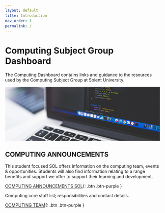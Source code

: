 ```yaml
---
layout: default
title: Introduction
nav_order: 1
permalink: /
---
```




# Computing Subject Group Dashboard

The Computing Dashboard contains links and guidance to the resources used by the Computing Subject Group at Solent University.

![Computer](docs/images/pexels-negative-space-160107_DATS.jpg)

## COMPUTING ANNOUNCEMENTS

This student focused SOL offers information on the computing team, events & opportunities.  Students will also find information relating to a range benefits and support we offer to support their learning and development.

[COMPUTING ANNOUNCEMENTS SOL](https://learn.solent.ac.uk/course/view.php?id=22663&section=0#tabs-tree-start){: .btn .btn-purple } 


Computing core staff list; responsibilities and contact details.

[COMPUTING TEAM](https://learn.solent.ac.uk/course/view.php?id=22663&section=1#tabs-tree-start){: .btn .btn-purple } 
